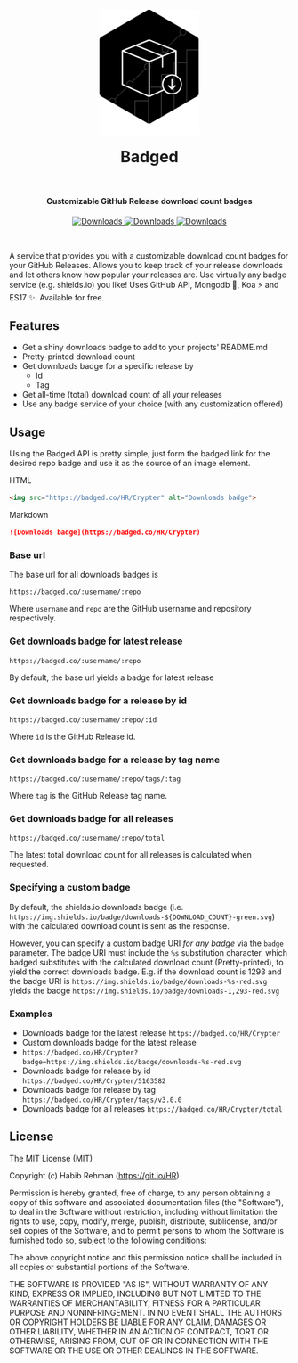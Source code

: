 <h1 align="center">
  <br>
  <a href="https://github.com/HR/Badged"><img src="https://raw.githubusercontent.com/HR/badged/master/public/badged_logo.png" alt="Badged" width="180" style= "margin-bottom: 1rem"></a>
  <br>
  Badged
  <br>
  <br>
</h1>


<h4 align="center">Customizable GitHub Release download count badges</h4>

<p align="center">
  <a href="https://github.com/HR/Crypter">
    <img src="https://badged.co/HR/Crypter?badge=https://img.shields.io/badge/Crypter%20downloads-%s-orange.svg?style=flat-square"
      alt="Downloads">
  </a>
  <a href="https://github.com/atom/atom">  
    <img src="https://badged.co/atom/atom?badge=https://img.shields.io/badge/Atom%20downloads-%s-green.svg?style=flat-square"
      alt="Downloads">
  </a>
  <a href="https://github.com/electron/electron">  
    <img src="https://badged.co/electron/electron?badge=https://img.shields.io/badge/Electron%20downloads-%s-blue.svg?style=flat-square"
      alt="Downloads">
  </a>
</p>
<br>


A service that provides you with a customizable download count badges for your
GitHub Releases. Allows you to keep track of your release downloads and let
others know how popular your releases are. Use virtually any badge service (e.g.
shields.io) you like! Uses GitHub API, Mongodb 🌱, Koa ⚡ and ES17 ✨.
Available for free.

## Features
- Get a shiny downloads badge to add to your projects' README.md
- Pretty-printed download count
- Get downloads badge for a specific release by
  - Id
  - Tag
- Get all-time (total) download count of all your releases
- Use any badge service of your choice (with any customization offered)

## Usage
Using the Badged API is pretty simple, just form the badged link for the desired
repo badge and use it as the source of an image element.

HTML
```html
<img src="https://badged.co/HR/Crypter" alt="Downloads badge">
```
Markdown
```markdown
![Downloads badge](https://badged.co/HR/Crypter)
```

### Base url
The base url for all downloads badges is
```
https://badged.co/:username/:repo
```
Where `username` and `repo` are the GitHub username and repository respectively.

### Get downloads badge for latest release
```
https://badged.co/:username/:repo
```
By default, the base url yields a badge for latest release

### Get downloads badge for a release by id
```
https://badged.co/:username/:repo/:id
```
Where `id` is the GitHub Release id.

### Get downloads badge for a release by tag name
```
https://badged.co/:username/:repo/tags/:tag
```
Where `tag` is the GitHub Release tag name.

### Get downloads badge for all releases
```
https://badged.co/:username/:repo/total
```
The latest total download count for all releases is calculated when requested.

### Specifying a custom badge
By default, the shields.io downloads badge (i.e.
`https://img.shields.io/badge/downloads-${DOWNLOAD_COUNT}-green.svg`) with the
calculated download count is sent as the response.

However, you can specify a custom badge URI _for any badge_ via the `badge`
parameter. The badge URI must include the `%s` substitution character, which
badged substitutes with the calculated download count (Pretty-printed), to yield
the correct downloads badge. E.g. if the download count is 1293 and the badge
URI is `https://img.shields.io/badge/downloads-%s-red.svg` yields the badge
`https://img.shields.io/badge/downloads-1,293-red.svg`

### Examples
- Downloads badge for the latest release `https://badged.co/HR/Crypter`
- Custom downloads badge for the latest release
- `https://badged.co/HR/Crypter?badge=https://img.shields.io/badge/downloads-%s-red.svg`
- Downloads badge for release by id `https://badged.co/HR/Crypter/5163582`
- Downloads badge for release by tag `https://badged.co/HR/Crypter/tags/v3.0.0`
- Downloads badge for all releases `https://badged.co/HR/Crypter/total`

## License
The MIT License (MIT)

Copyright (c) Habib Rehman (https://git.io/HR)

Permission is hereby granted, free of charge, to any person obtaining a copy
of this software and associated documentation files (the "Software"), to deal
in the Software without restriction, including without limitation the rights
to use, copy, modify, merge, publish, distribute, sublicense, and/or sell
copies of the Software, and to permit persons to whom the Software is
furnished todo so, subject to the following conditions:

The above copyright notice and this permission notice shall be included in
all copies or substantial portions of the Software.

THE SOFTWARE IS PROVIDED "AS IS", WITHOUT WARRANTY OF ANY KIND, EXPRESS OR
IMPLIED, INCLUDING BUT NOT LIMITED TO THE WARRANTIES OF MERCHANTABILITY,
FITNESS FOR A PARTICULAR PURPOSE AND NONINFRINGEMENT. IN NO EVENT SHALL THE
AUTHORS OR COPYRIGHT HOLDERS BE LIABLE FOR ANY CLAIM, DAMAGES OR OTHER
LIABILITY, WHETHER IN AN ACTION OF CONTRACT, TORT OR OTHERWISE, ARISING FROM,
OUT OF OR IN CONNECTION WITH THE SOFTWARE OR THE USE OR OTHER DEALINGS IN
THE SOFTWARE.
